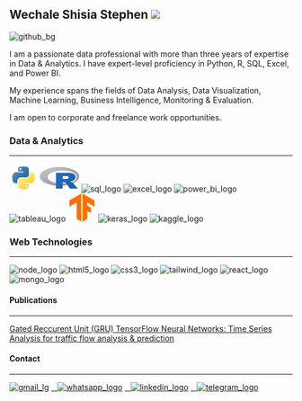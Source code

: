## Wechale Shisia Stephen <img src="https://raw.githubusercontent.com/MartinHeinz/MartinHeinz/master/wave.gif" width="30px">

![github_bg](https://github.com/user-attachments/assets/a6621405-4a65-484e-8526-50985585bc96)


I am a passionate data professional with more than three years of expertise in Data & Analytics. I have expert-level proficiency in Python, R, SQL, Excel, and Power BI. 

My experience spans the fields of Data Analysis, Data Visualization, Machine Learning, Business Intelligence, Monitoring & Evaluation. 

I am open to corporate and freelance work opportunities.

### Data & Analytics 
---
<img src='https://github.com/devicons/devicon/blob/master/icons/python/python-original.svg' alt='python_logo' width='50' height='50'/> <img src='https://github.com/devicons/devicon/blob/master/icons/r/r-original.svg' alt='R_logo' width='70' height='50'/> <img src='https://github.com/wessware/wessware/assets/46624127/3eee364e-e00b-41e8-9588-1c4da3f33839' alt='sql_logo' width='70' height='60'/> <img src='https://www.svgrepo.com/show/373589/excel.svg' alt='excel_logo' width='50' height='50'/> <img src='https://upload.wikimedia.org/wikipedia/commons/thumb/c/cf/New_Power_BI_Logo.svg/1024px-New_Power_BI_Logo.svg.png' alt='power_bi_logo' width='50' height='50'/> <img src='https://www.svgrepo.com/show/354428/tableau-icon.svg' alt='tableau_logo' width='50' height='50'/> 
<img src='https://github.com/devicons/devicon/blob/master/icons/tensorflow/tensorflow-original.svg' alt='tensorflow_logo' width='50' height='50'/> <img src='https://upload.wikimedia.org/wikipedia/commons/thumb/a/ae/Keras_logo.svg/640px-Keras_logo.svg.png' alt='keras_logo' width='50' height='50'/> 
<img src='https://res.cloudinary.com/dyd911kmh/image/upload/v1647430873/kaggle_logo_icon_168474_4eb653edb6.png' alt='kaggle_logo' width='90' height='60'/>


### Web Technologies 
---

<img src="https://github.com/wessware/wessware/assets/46624127/b1dabccc-84c5-4c1b-a710-7c408b98b591" alt="node_logo" width="50" height="50" />

<img src="https://github.com/wessware/wessware/assets/46624127/e7721620-20ab-4f42-89f3-cd137d28f051"  alt="html5_logo" width="50" height="50" />

<img src="https://github.com/wessware/wessware/assets/46624127/59e6deb2-61dd-4389-94c1-901fa200f576"  alt="css3_logo" width="50" height="50" />

<img src="https://github.com/wessware/wessware/assets/46624127/1002b58d-2c8e-4638-af15-cde4ca31394e"  alt="tailwind_logo" width="50" height="50" />

<img src="https://github.com/wessware/wessware/assets/46624127/c9ad163f-2888-43f3-8351-738edf861114"  alt="react_logo" width="50" height="50" />

<img src="https://github.com/wessware/wessware/assets/46624127/1bcd9a2e-46bb-4905-a53c-7beaacc7ef2f"  alt="mongo_logo" width="50" height="50" />


#### Publications
---
<a href="https://www.researchgate.net/publication/366154898_Deployment_of_Time_Series_Analysis_and_the_TensorFlow_GRU_model_in_traffic_flow_prediction" target='_blank'>Gated Reccurent Unit (GRU) TensorFlow Neural Networks: Time Series Analysis for traffic flow analysis & prediction </a>

#### Contact
---
<a href='mailto:stevensheasier@gmail.com' target='_blank'> <img src='https://cdn.worldvectorlogo.com/logos/official-gmail-icon-2020-.svg' alt='gmail_lg' width='25' height='25'></a>
<a href='https://wa.me/254799762433' target='_blank'> &ensp; <img src='https://upload.wikimedia.org/wikipedia/commons/thumb/6/6b/WhatsApp.svg/2044px-WhatsApp.svg.png' alt='whatsapp_logo' width='25' height='25'/></a> <a href='https://www.linkedin.com/in/stephen-shisia-105924450/' target='_blank'> &ensp; <img src='https://upload.wikimedia.org/wikipedia/commons/thumb/e/e9/Linkedin_icon.svg/256px-Linkedin_icon.svg.png?20110609134306' alt='linkedin_logo' width='25' height='25'/></a>
<a href='https://t.me/wessware' target='_blank'> &ensp; <img src='https://upload.wikimedia.org/wikipedia/commons/thumb/8/82/Telegram_logo.svg/512px-Telegram_logo.svg.png?20220101141644' alt='telegram_logo' width='25' height='25'/></a>
